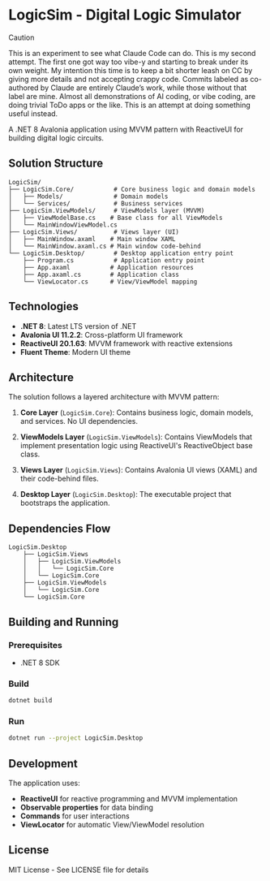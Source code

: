 # LogicSim - Digital Logic Simulator

> [!CAUTION]
> This is an experiment to see what Claude Code can do. This is my second attempt. The first one got way too vibe-y and starting to break under its own weight. My intention this time is to keep a bit shorter leash on CC by giving more details and not accepting crappy code. Commits labeled as co-authored by Claude are entirely Claude’s work, while those without that label are mine.
> Almost all demonstrations of AI coding, or vibe coding, are doing trivial ToDo apps or the like. This is an attempt at doing something useful instead.

A .NET 8 Avalonia application using MVVM pattern with ReactiveUI for building digital logic circuits.

## Solution Structure

```
LogicSim/
├── LogicSim.Core/           # Core business logic and domain models
│   ├── Models/              # Domain models
│   └── Services/            # Business services
├── LogicSim.ViewModels/     # ViewModels layer (MVVM)
│   ├── ViewModelBase.cs    # Base class for all ViewModels
│   └── MainWindowViewModel.cs
├── LogicSim.Views/          # Views layer (UI)
│   ├── MainWindow.axaml    # Main window XAML
│   └── MainWindow.axaml.cs # Main window code-behind
└── LogicSim.Desktop/        # Desktop application entry point
    ├── Program.cs           # Application entry point
    ├── App.axaml           # Application resources
    ├── App.axaml.cs        # Application class
    └── ViewLocator.cs      # View/ViewModel mapping
```

## Technologies

- **.NET 8**: Latest LTS version of .NET
- **Avalonia UI 11.2.2**: Cross-platform UI framework
- **ReactiveUI 20.1.63**: MVVM framework with reactive extensions
- **Fluent Theme**: Modern UI theme

## Architecture

The solution follows a layered architecture with MVVM pattern:

1. **Core Layer** (`LogicSim.Core`): Contains business logic, domain models, and services. No UI dependencies.

2. **ViewModels Layer** (`LogicSim.ViewModels`): Contains ViewModels that implement presentation logic using ReactiveUI's ReactiveObject base class.

3. **Views Layer** (`LogicSim.Views`): Contains Avalonia UI views (XAML) and their code-behind files.

4. **Desktop Layer** (`LogicSim.Desktop`): The executable project that bootstraps the application.

## Dependencies Flow

```
LogicSim.Desktop
    ├── LogicSim.Views
    │   ├── LogicSim.ViewModels
    │   │   └── LogicSim.Core
    │   └── LogicSim.Core
    ├── LogicSim.ViewModels
    │   └── LogicSim.Core
    └── LogicSim.Core
```

## Building and Running

### Prerequisites
- .NET 8 SDK

### Build
```bash
dotnet build
```

### Run
```bash
dotnet run --project LogicSim.Desktop
```

## Development

The application uses:
- **ReactiveUI** for reactive programming and MVVM implementation
- **Observable properties** for data binding
- **Commands** for user interactions
- **ViewLocator** for automatic View/ViewModel resolution

## License

MIT License - See LICENSE file for details